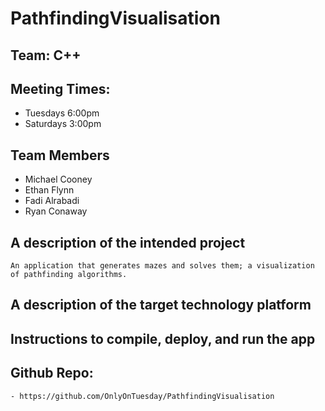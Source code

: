 # PathfindingVisualisation


## Team: C++ 

## Meeting Times: 
 - Tuesdays 6:00pm
 - Saturdays 3:00pm

## Team Members
 - Michael Cooney
 - Ethan Flynn
 - Fadi Alrabadi
 - Ryan Conaway

## A description of the intended project
	An application that generates mazes and solves them; a visualization of pathfinding algorithms.

## A description of the target technology platform
	
## Instructions to compile, deploy, and run the app

## Github Repo: 
    - https://github.com/OnlyOnTuesday/PathfindingVisualisation




